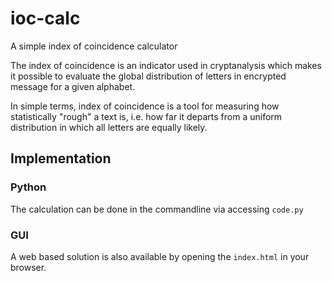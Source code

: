 # ioc-calc
A simple index of coincidence calculator

The index of coincidence is an indicator used in cryptanalysis which makes it possible to evaluate the global distribution of letters in encrypted message for a given alphabet.

In simple terms, index of coincidence is a tool for measuring how statistically "rough" a text is, i.e. how far it departs from a uniform distribution in which all letters are equally likely.

## Implementation

### Python

The calculation can be done in the commandline via accessing `code.py`

### GUI

A web based solution is also available by opening the `index.html` in your browser.
